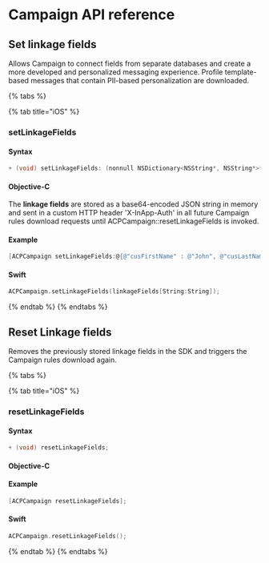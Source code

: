 # Campaign API reference

## Set linkage fields

Allows Campaign to connect fields from separate databases and create a more developed and personalized messaging experience. Profile template-based messages that contain PII-based personalization are downloaded. 

{% tabs %}

{% tab title="iOS" %}
### setLinkageFields


#### Syntax

```objectivec
+ (void) setLinkageFields: (nonnull NSDictionary<NSString*, NSString*>*) linkageFields;
```

#### Objective-C

The **linkage fields** are stored as a base64-encoded JSON string in memory and sent in a custom HTTP header 'X-InApp-Auth' in all future Campaign rules download requests until ACPCampaign::resetLinkageFields is invoked.

#### Example

```objectivec
[ACPCampaign setLinkageFields:@{@"cusFirstName" : @"John", @"cusLastName": @"Doe", @"cusEmail": @"john.doe@email.com"}];
```

#### Swift

```swift
ACPCampaign.setLinkageFields(linkageFields[String:String]);
```
{% endtab %}
{% endtabs %}

## Reset Linkage fields

Removes the previously stored linkage fields in the SDK and triggers the Campaign rules download again.

{% tabs %}


{% tab title="iOS" %}
### resetLinkageFields


#### Syntax

```objectivec
+ (void) resetLinkageFields;
```

#### Objective-C

#### Example

```objectivec
[ACPCampaign resetLinkageFields];
```

#### Swift

```swift
ACPCampaign.resetLinkageFields();
```
{% endtab %}
{% endtabs %}


